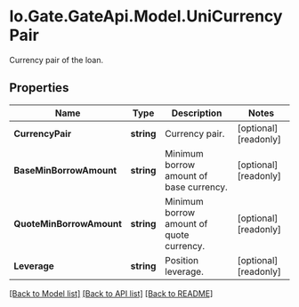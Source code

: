 
# Io.Gate.GateApi.Model.UniCurrencyPair

Currency pair of the loan.

## Properties

Name | Type | Description | Notes
------------ | ------------- | ------------- | -------------
**CurrencyPair** | **string** | Currency pair. | [optional] [readonly] 
**BaseMinBorrowAmount** | **string** | Minimum borrow amount of base currency. | [optional] [readonly] 
**QuoteMinBorrowAmount** | **string** | Minimum borrow amount of quote currency. | [optional] [readonly] 
**Leverage** | **string** | Position leverage. | [optional] [readonly] 

[[Back to Model list]](../README.md#documentation-for-models)
[[Back to API list]](../README.md#documentation-for-api-endpoints)
[[Back to README]](../README.md)
